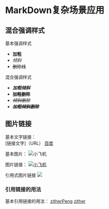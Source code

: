 # MarkDown复杂场景应用  
## 混合强调样式

基本强调样式

- **加粗**
- *倾斜*  
- ~~删除线~~

混合强调样式

- ***加粗倾斜***  
- **~~加粗删除~~**  
- *~~倾斜删除~~*
- ***~~加粗倾斜删除~~***

## 图片链接

基本文字链接：  
    [链接文字]（URL）
[百度](https://www.baidu.com)  

基本图片：
![小飞机](https://assets-cdn.github.com/images/modules/profile/profile-first-repo.png "小飞机")

图片链接：
[![小飞机](https://assets-cdn.github.com/images/modules/profile/profile-first-repo.png "小飞机")](https://github.com/zitherpeng)  

引用式图片链接
[![][小飞机]][github]

[小飞机]: https://assets-cdn.github.com/images/modules/profile/profile-first-repo.png
[github]: https://github.com/zitherpeng

### 引用链接的用法
基本引用链接的用法： 
[zitherPeng][github]
[zither][github]
